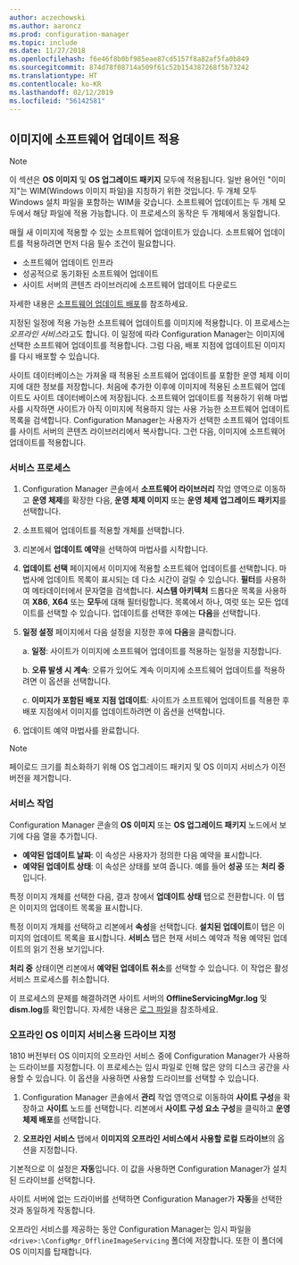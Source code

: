 ```yaml
---
author: aczechowski
ms.author: aaroncz
ms.prod: configuration-manager
ms.topic: include
ms.date: 11/27/2018
ms.openlocfilehash: f6e46f8b0bf985eae87cd5157f8a82af5fa0b849
ms.sourcegitcommit: 874d78f08714a509f61c52b154387268f5b73242
ms.translationtype: HT
ms.contentlocale: ko-KR
ms.lasthandoff: 02/12/2019
ms.locfileid: "56142581"
---
```

##  <a name="BKMK_OSImagesApplyUpdates"></a> 이미지에 소프트웨어 업데이트 적용  

> [!Note]  
> 이 섹션은 **OS 이미지** 및 **OS 업그레이드 패키지** 모두에 적용됩니다. 일반 용어인 "이미지"는 WIM(Windows 이미지 파일)을 지칭하기 위한 것입니다. 두 개체 모두 Windows 설치 파일을 포함하는 WIM을 갖습니다. 소프트웨어 업데이트는 두 개체 모두에서 해당 파일에 적용 가능합니다. 이 프로세스의 동작은 두 개체에서 동일합니다.  

매월 새 이미지에 적용할 수 있는 소프트웨어 업데이트가 있습니다. 소프트웨어 업데이트를 적용하려면 먼저 다음 필수 조건이 필요합니다. 

- 소프트웨어 업데이트 인프라  
- 성공적으로 동기화된 소프트웨어 업데이트  
- 사이트 서버의 콘텐츠 라이브러리에 소프트웨어 업데이트 다운로드  

자세한 내용은 [소프트웨어 업데이트 배포](/sccm/sum/deploy-use/deploy-software-updates)를 참조하세요.  

지정된 일정에 적용 가능한 소프트웨어 업데이트를 이미지에 적용합니다. 이 프로세스는 *오프라인 서비스*라고도 합니다. 이 일정에 따라 Configuration Manager는 이미지에 선택한 소프트웨어 업데이트를 적용합니다. 그럼 다음, 배포 지점에 업데이트된 이미지를 다시 배포할 수 있습니다. 

사이트 데이터베이스는 가져올 때 적용된 소프트웨어 업데이트를 포함한 운영 체제 이미지에 대한 정보를 저장합니다. 처음에 추가한 이후에 이미지에 적용된 소프트웨어 업데이트도 사이트 데이터베이스에 저장됩니다. 소프트웨어 업데이트를 적용하기 위해 마법사를 시작하면 사이트가 아직 이미지에 적용하지 않는 사용 가능한 소프트웨어 업데이트 목록을 검색합니다. Configuration Manager는 사용자가 선택한 소프트웨어 업데이트를 사이트 서버의 콘텐츠 라이브러리에서 복사합니다. 그런 다음, 이미지에 소프트웨어 업데이트를 적용합니다.  


### <a name="servicing-process"></a>서비스 프로세스  

1.  Configuration Manager 콘솔에서 **소프트웨어 라이브러리** 작업 영역으로 이동하고 **운영 체제**를 확장한 다음, **운영 체제 이미지** 또는 **운영 체제 업그레이드 패키지**를 선택합니다.  

2.  소프트웨어 업데이트를 적용할 개체를 선택합니다.  

3.  리본에서 **업데이트 예약**을 선택하여 마법사를 시작합니다.  

4.  **업데이트 선택** 페이지에서 이미지에 적용할 소프트웨어 업데이트를 선택합니다. 마법사에 업데이트 목록이 표시되는 데 다소 시간이 걸릴 수 있습니다. **필터**를 사용하여 메타데이터에서 문자열을 검색합니다. **시스템 아키텍처** 드롭다운 목록을 사용하여 **X86**, **X64** 또는 **모두**에 대해 필터링합니다. 목록에서 하나, 여럿 또는 모든 업데이트를 선택할 수 있습니다. 업데이트를 선택한 후에는 **다음**을 선택합니다.  

5.  **일정 설정** 페이지에서 다음 설정을 지정한 후에 **다음**을 클릭합니다.  

    a.  **일정**: 사이트가 이미지에 소프트웨어 업데이트를 적용하는 일정을 지정합니다.  

    b.  **오류 발생 시 계속**:  오류가 있어도 계속 이미지에 소프트웨어 업데이트를 적용하려면 이 옵션을 선택합니다.  

    c.  **이미지가 포함된 배포 지점 업데이트**: 사이트가 소프트웨어 업데이트를 적용한 후 배포 지점에서 이미지를 업데이트하려면 이 옵션을 선택합니다.  

6.  업데이트 예약 마법사를 완료합니다.  

> [!NOTE]  
>  페이로드 크기를 최소화하기 위해 OS 업그레이드 패키지 및 OS 이미지 서비스가 이전 버전을 제거합니다.  


### <a name="servicing-operations"></a>서비스 작업

Configuration Manager 콘솔의 **OS 이미지** 또는 **OS 업그레이드 패키지** 노드에서 보기에 다음 열을 추가합니다.
- **예약된 업데이트 날짜**: 이 속성은 사용자가 정의한 다음 예약을 표시합니다.  
- **예약된 업데이트 상태**: 이 속성은 상태를 보여 줍니다. 예를 들어 **성공** 또는 **처리 중**입니다.  

특정 이미지 개체를 선택한 다음, 결과 창에서 **업데이트 상태** 탭으로 전환합니다. 이 탭은 이미지의 업데이트 목록을 표시합니다. 

특정 이미지 개체를 선택하고 리본에서 **속성**을 선택합니다. **설치된 업데이트**이 탭은 이미지의 업데이트 목록을 표시합니다. **서비스** 탭은 현재 서비스 예약과 적용 예약된 업데이트의 읽기 전용 보기입니다. 

**처리 중** 상태이면 리본에서 **예약된 업데이트 취소**를 선택할 수 있습니다. 이 작업은 활성 서비스 프로세스를 취소합니다. 

이 프로세스의 문제를 해결하려면 사이트 서버의 **OfflineServicingMgr.log** 및 **dism.log**를 확인합니다. 자세한 내용은 [로그 파일](/sccm/core/plan-design/hierarchy/log-files)을 참조하세요.


### <a name="bkmk_servicing-drive"></a> 오프라인 OS 이미지 서비스용 드라이브 지정  
<!--1358924-->

1810 버전부터 OS 이미지의 오프라인 서비스 중에 Configuration Manager가 사용하는 드라이브를 지정합니다. 이 프로세스는 임시 파일로 인해 많은 양의 디스크 공간을 사용할 수 있습니다. 이 옵션을 사용하면 사용할 드라이브를 선택할 수 있습니다. 

1. Configuration Manager 콘솔에서 **관리** 작업 영역으로 이동하여 **사이트 구성**을 확장하고 **사이트** 노드를 선택합니다. 리본에서 **사이트 구성 요소 구성**을 클릭하고 **운영 체제 배포**를 선택합니다.  

2. **오프라인 서비스** 탭에서 **이미지의 오프라인 서비스에서 사용할 로컬 드라이브**의 옵션을 지정합니다.  

기본적으로 이 설정은 **자동**입니다. 이 값을 사용하면 Configuration Manager가 설치된 드라이브를 선택합니다. 

사이트 서버에 없는 드라이버를 선택하면 Configuration Manager가 **자동**을 선택한 것과 동일하게 작동합니다. 

오프라인 서비스를 제공하는 동안 Configuration Manager는 임시 파일을 `<drive>:\ConfigMgr_OfflineImageServicing` 폴더에 저장합니다. 또한 이 폴더에 OS 이미지를 탑재합니다. 


